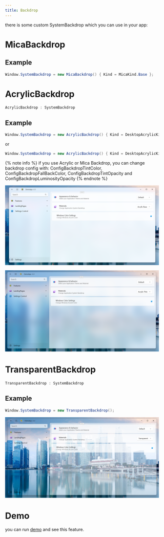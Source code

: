 ```yaml
---
title: Backdrop
---
```

there is some custom SystemBackdrop which you can use in your app:

# MicaBackdrop

## Example

```cs
Window.SystemBackdrop = new MicaBackdrop() { Kind = MicaKind.Base };
```


# AcrylicBackdrop
```cs
AcrylicBackdrop : SystemBackdrop
```

## Example

```cs
Window.SystemBackdrop = new AcrylicBackdrop() { Kind = DesktopAcrylicKind.Base };
```
or
```cs
Window.SystemBackdrop = new AcrylicBackdrop() { Kind = DesktopAcrylicKind.Thin };
```

{% note info %}
if you use Acrylic or Mica Backdrop, you can change backdrop config with:
ConfigBackdropTintColor, ConfigBackdropFallBackColor, ConfigBackdropTintOpacity and ConfigBackdropLuminosityOpacity 
{% endnote %}

![WinUICommunity](https://raw.githubusercontent.com/WinUICommunity/Resources/main/WinUICommunityDocs/AcrylicBaseBackdrop.png)

![WinUICommunity](https://raw.githubusercontent.com/WinUICommunity/Resources/main/WinUICommunityDocs/AcrylicThinBackdrop.png)


# TransparentBackdrop
```cs
TransparentBackdrop : SystemBackdrop
```

## Example

```cs
Window.SystemBackdrop = new TransparentBackdrop();
```


![WinUICommunity](https://raw.githubusercontent.com/WinUICommunity/Resources/main/WinUICommunityDocs/TransparentBackdrop.png)

# Demo
you can run [demo](https://github.com/WinUICommunity/WinUICommunity) and see this feature.